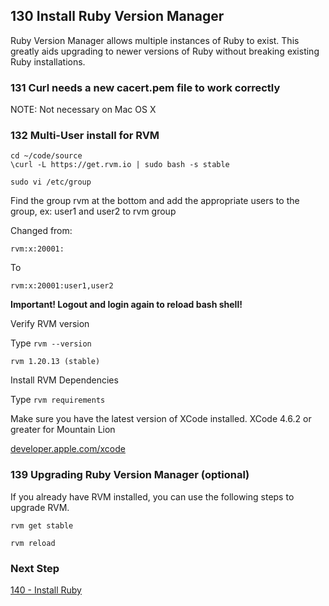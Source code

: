 ## 130 Install Ruby Version Manager

Ruby Version Manager allows multiple instances of Ruby to exist.  This greatly aids upgrading to newer versions of Ruby without breaking existing Ruby installations.

### 131 Curl needs a new cacert.pem file to work correctly

NOTE: Not necessary on Mac OS X

### 132 Multi-User install for RVM

```
cd ~/code/source
\curl -L https://get.rvm.io | sudo bash -s stable

sudo vi /etc/group
```

Find the group rvm at the bottom and add the appropriate users to the group, ex: user1 and user2 to rvm group

Changed from:

```
rvm:x:20001:
```

To

```
rvm:x:20001:user1,user2
```

**Important! Logout and login again to reload bash shell!**

Verify RVM version

Type `rvm --version`

```console
rvm 1.20.13 (stable)
```

Install RVM Dependencies

Type `rvm requirements`

Make sure you have the latest version of XCode installed. XCode 4.6.2 or greater for Mountain Lion

[developer.apple.com/xcode](https://developer.apple.com/xcode)


### 139 Upgrading Ruby Version Manager (optional)

If you already have RVM installed, you can use the following steps to upgrade RVM.

```
rvm get stable

rvm reload
```

### Next Step

[140 - Install Ruby](https://github.com/remomueller/documentation/tree/master/macosx/140-install-ruby.md)

